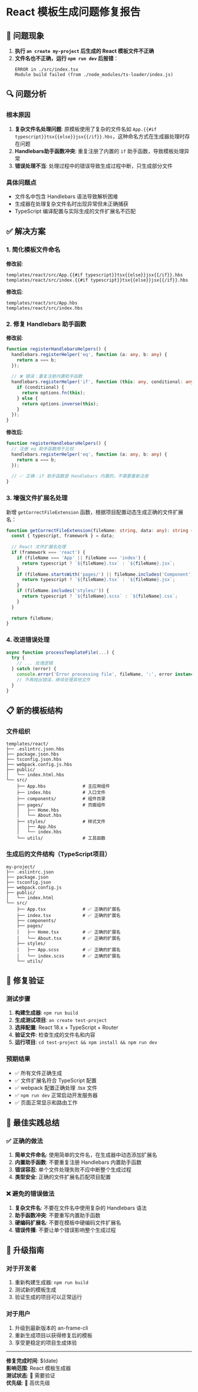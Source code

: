 # React 模板生成问题修复报告

## 🚨 问题现象

1. **执行 `an create my-project` 后生成的 React 模板文件不正确**
2. **文件名也不正确，运行 `npm run dev` 后报错**：
   ```
   ERROR in ./src/index.tsx
   Module build failed (from ./node_modules/ts-loader/index.js)
   ```

## 🔍 问题分析

### 根本原因
1. **复杂文件名处理问题**: 原模板使用了复杂的文件名如 `App.{{#if typescript}}tsx{{else}}jsx{{/if}}.hbs`，这种命名方式在生成器处理时存在问题
2. **Handlebars助手函数冲突**: 重复注册了内置的 `if` 助手函数，导致模板处理异常
3. **错误处理不当**: 处理过程中的错误导致生成过程中断，只生成部分文件

### 具体问题点
- 文件名中包含 Handlebars 语法导致解析困难
- 生成器在处理复杂文件名时出现异常但未正确捕获
- TypeScript 编译配置与实际生成的文件扩展名不匹配

## ✅ 解决方案

### 1. 简化模板文件命名

**修改前**:
```
templates/react/src/App.{{#if typescript}}tsx{{else}}jsx{{/if}}.hbs
templates/react/src/index.{{#if typescript}}tsx{{else}}jsx{{/if}}.hbs
```

**修改后**:
```
templates/react/src/App.hbs
templates/react/src/index.hbs
```

### 2. 修复 Handlebars 助手函数

**修改前**:
```typescript
function registerHandlebarsHelpers() {
  handlebars.registerHelper('eq', function (a: any, b: any) {
    return a === b;
  });
  
  // ❌ 错误：重复注册内置助手函数
  handlebars.registerHelper('if', function (this: any, conditional: any, options: any) {
    if (conditional) {
      return options.fn(this);
    } else {
      return options.inverse(this);
    }
  });
}
```

**修改后**:
```typescript
function registerHandlebarsHelpers() {
  // 注册 eq 助手函数用于比较
  handlebars.registerHelper('eq', function (a: any, b: any) {
    return a === b;
  });
  
  // ✅ 正确：if 助手函数是 Handlebars 内置的，不需要重新注册
}
```

### 3. 增强文件扩展名处理

新增 `getCorrectFileExtension` 函数，根据项目配置动态生成正确的文件扩展名：

```typescript
function getCorrectFileExtension(fileName: string, data: any): string {
  const { typescript, framework } = data;
  
  // React 文件扩展名处理
  if (framework === 'react') {
    if (fileName === 'App' || fileName === 'index') {
      return typescript ? `${fileName}.tsx` : `${fileName}.jsx`;
    }
    if (fileName.startsWith('pages/') || fileName.includes('Component')) {
      return typescript ? `${fileName}.tsx` : `${fileName}.jsx`;
    }
    if (fileName.includes('styles/')) {
      return typescript ? `${fileName}.scss` : `${fileName}.css`;
    }
  }
  
  return fileName;
}
```

### 4. 改进错误处理

```typescript
async function processTemplateFile(...) {
  try {
    // ... 处理逻辑
  } catch (error) {
    console.error('Error processing file', fileName, ':', error instanceof Error ? error.message : String(error));
    // 不再抛出错误，继续处理其他文件
  }
}
```

## 📋 新的模板结构

### 文件组织
```
templates/react/
├── .eslintrc.json.hbs
├── package.json.hbs  
├── tsconfig.json.hbs
├── webpack.config.js.hbs
├── public/
│   └── index.html.hbs
└── src/
    ├── App.hbs              # 主应用组件
    ├── index.hbs            # 入口文件
    ├── components/          # 组件目录
    ├── pages/               # 页面组件
    │   ├── Home.hbs
    │   └── About.hbs
    ├── styles/              # 样式文件
    │   ├── App.hbs
    │   └── index.hbs
    └── utils/               # 工具函数
```

### 生成后的文件结构（TypeScript项目）
```
my-project/
├── .eslintrc.json
├── package.json
├── tsconfig.json
├── webpack.config.js
├── public/
│   └── index.html
└── src/
    ├── App.tsx              # ✅ 正确的扩展名
    ├── index.tsx            # ✅ 正确的扩展名
    ├── components/
    ├── pages/
    │   ├── Home.tsx         # ✅ 正确的扩展名
    │   └── About.tsx        # ✅ 正确的扩展名
    ├── styles/
    │   ├── App.scss         # ✅ 正确的扩展名
    │   └── index.scss       # ✅ 正确的扩展名
    └── utils/
```

## 🔧 修复验证

### 测试步骤
1. **构建生成器**: `npm run build`
2. **生成测试项目**: `an create test-project`
3. **选择配置**: React 18.x + TypeScript + Router
4. **验证文件**: 检查生成的文件名和内容
5. **运行项目**: `cd test-project && npm install && npm run dev`

### 预期结果
- ✅ 所有文件正确生成
- ✅ 文件扩展名符合 TypeScript 配置
- ✅ webpack 配置正确处理 .tsx 文件
- ✅ `npm run dev` 正常启动开发服务器
- ✅ 页面正常显示和路由工作

## 🎯 最佳实践总结

### ✅ 正确的做法
1. **简单文件命名**: 使用简单的文件名，在生成器中动态添加扩展名
2. **内置助手函数**: 不要重复注册 Handlebars 内置助手函数
3. **错误容忍**: 单个文件处理失败不应中断整个生成过程
4. **类型安全**: 正确的文件扩展名匹配项目配置

### ❌ 避免的错误做法
1. **复杂文件名**: 不要在文件名中使用复杂的 Handlebars 语法
2. **助手函数冲突**: 不要重写内置助手函数
3. **硬编码扩展名**: 不要在模板中硬编码文件扩展名
4. **错误传播**: 不要让单个错误影响整个生成过程

## 🚀 升级指南

### 对于开发者
1. 重新构建生成器: `npm run build`
2. 测试新的模板生成
3. 验证生成的项目可以正常运行

### 对于用户
1. 升级到最新版本的 an-frame-cli
2. 重新生成项目以获得修复后的模板
3. 享受更稳定的项目生成体验

---

**修复完成时间**: $(date)  
**影响范围**: React 模板生成器  
**测试状态**: 🔄 需要验证  
**优先级**: 🔴 高优先级